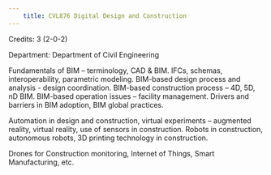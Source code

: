 ```yaml
---
    title: CVL876 Digital Design and Construction
---
```

Credits: 3 (2-0-2)

Department: Department of Civil Engineering

Fundamentals of BIM – terminology, CAD & BIM. IFCs, schemas, interoperability, parametric modeling. BIM-based design process and analysis - design coordination. BIM-based construction process – 4D, 5D, nD BIM. BIM-based operation issues – facility management. Drivers and barriers in BIM adoption, BIM global practices.

Automation in design and construction, virtual experiments – augmented reality, virtual reality, use of sensors in construction. Robots in construction, autonomous robots, 3D printing technology in construction.

Drones for Construction monitoring, Internet of Things, Smart Manufacturing, etc.